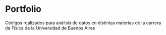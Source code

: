 # Portfolio
Códigos realizados para análisis de datos en distintas materias de la carrera de Física de la Universidad de Buenos Aires
